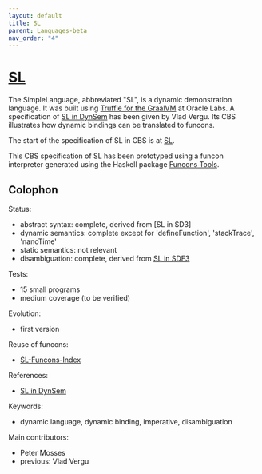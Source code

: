 ```yaml
---
layout: default
title: SL
parent: Languages-beta
nav_order: "4"
---
```


[SL]
====

The SimpleLanguage, abbreviated "SL", is a dynamic demonstration language.
It was built using [Truffle for the GraalVM] at Oracle Labs.
A specification of [SL in DynSem] has been given by Vlad Vergu.
Its CBS illustrates how dynamic bindings can be translated to funcons.

The start of the specification of SL in CBS is at [SL].

This CBS specification of SL has been prototyped using a funcon interpreter
generated using the Haskell package [Funcons Tools].

Colophon
--------

Status:
  - abstract syntax: complete, derived from [SL in SD3]
  - dynamic semantics: complete except for 'defineFunction', 'stackTrace', 'nanoTime'
  - static semantics: not relevant
  - disambiguation: complete, derived from [SL in SDF3]

Tests:
  - 15 small programs
  - medium coverage (to be verified)

Evolution:
  - first version

Reuse of funcons:
  - [SL-Funcons-Index]

References:
  - [SL in DynSem]

Keywords:
  - dynamic language, dynamic binding, imperative, disambiguation

Main contributors:
  - Peter Mosses
  - previous: Vlad Vergu

[Truffle for the GraalVM]: https://github.com/graalvm/simplelanguage
[SL in DynSem]: https://github.com/MetaBorgCube/metaborg-sl/
[SL in SDF3]:   https://github.com/MetaBorgCube/metaborg-sl/blob/master/org.metaborg.lang.sl/syntax/SL.sdf3
[Funcons Tools]: https://hackage.haskell.org/package/funcons-tools

[SL]:               SL-cbs/SL/SL-Start
[SL-Funcons-Index]: SL-cbs/SL/SL-Funcons-Index

